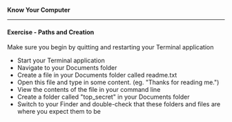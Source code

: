 **Know Your Computer**

---

#### Exercise - Paths and Creation

Make sure you begin by quitting and restarting your Terminal application

* Start your Terminal application
* Navigate to your Documents folder
* Create a file in your Documents folder called readme.txt
* Open this file and type in some content. (eg. "Thanks for reading me.")
* View the contents of the file in your command line
* Create a folder called "top_secret" in your Documents folder
* Switch to your Finder and double-check that these folders and files are where you expect them to be
